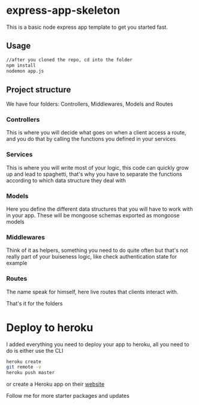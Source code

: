 # express-app-skeleton
This is a basic node express app template to get you started fast.
## Usage
```bash
//after you cloned the repo, cd into the folder
npm install
nodemon app.js
```
## Project structure

We have four folders:
Controllers, Middlewares, Models and Routes

### Controllers
This is where you will decide what goes on when a client access a route, and you do that by calling the functions you defined in your services

### Services
This is where you will write most of your logic, this code can quickly grow up and lead to spaghetti, that's why you have to separate the functions
according to which data structure they deal with

### Models
Here you define the different data structures that you will have to work with in your app. These will be mongoose schemas exported as mongoose models

### Middlewares
Think of it as helpers, something you need to do quite often but that's not really part of your buiseness logic, like check authentication state for example

### Routes
The name speak for himself, here live routes that clients interact with.

That's it for the folders

# Deploy to heroku
I added everything you need to deploy your app to heroku, all you need to do is either use the CLI
```bash
heroku create
git remote -v
heroku push master 
```
or create a Heroku app on their [website](https://heroku.com)

Follow me for more starter packages and updates
